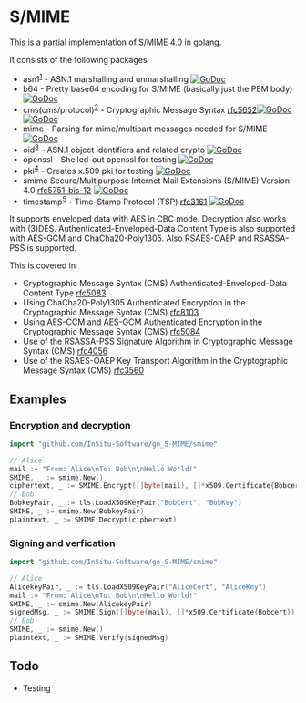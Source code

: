 # S/MIME

This is a partial implementation of S/MIME 4.0 in golang.

It consists of the following packages

- asn1<sup>[1]</sup> - ASN.1 marshalling and unmarshalling [![GoDoc](https://godoc.org/github.com/InSitu-Software/go_S-MIME/asn1?status.svg)](https://godoc.org/github.com/InSitu-Software/go_S-MIME/asn1)
- b64 - Pretty base64 encoding for S/MIME (basically just the PEM body) [![GoDoc](https://godoc.org/github.com/InSitu-Software/go_S-MIME/b64?status.svg)](https://godoc.org/github.com/InSitu-Software/go_S-MIME/b64)
- cms(cms/protocol)<sup>[2]</sup> - Cryptographic Message Syntax [rfc5652](https://tools.ietf.org/html/rfc5652)[![GoDoc](https://godoc.org/github.com/InSitu-Software/go_S-MIME/cms?status.svg)](https://godoc.org/github.com/InSitu-Software/go_S-MIME/cms) [![GoDoc](https://godoc.org/github.com/InSitu-Software/go_S-MIME/cms/protocol?status.svg)](https://godoc.org/github.com/InSitu-Software/go_S-MIME/cms/protocol)
- mime - Parsing for mime/multipart messages needed for S/MIME [![GoDoc](https://godoc.org/github.com/InSitu-Software/go_S-MIME/mime?status.svg)](https://godoc.org/github.com/InSitu-Software/go_S-MIME/mime)
- oid<sup>[3]</sup> - ASN.1 object identifiers and related crypto [![GoDoc](https://godoc.org/github.com/InSitu-Software/go_S-MIME/oid?status.svg)](https://godoc.org/github.com/InSitu-Software/go_S-MIME/oid)
- openssl - Shelled-out openssl for testing [![GoDoc](https://godoc.org/github.com/InSitu-Software/go_S-MIME/openssl?status.svg)](https://godoc.org/github.com/InSitu-Software/go_S-MIME/openssl)
- pki<sup>[4]</sup> - Creates x.509 pki for testing [![GoDoc](https://godoc.org/github.com/InSitu-Software/go_S-MIME/pki?status.svg)](https://godoc.org/github.com/InSitu-Software/go_S-MIME/pki)
- smime Secure/Multipurpose Internet Mail Extensions (S/MIME) Version 4.0 [rfc5751-bis-12](https://tools.ietf.org/html/draft-ietf-lamps-rfc5751-bis-12) [![GoDoc](https://godoc.org/github.com/InSitu-Software/go_S-MIME/smime?status.svg)](https://godoc.org/github.com/InSitu-Software/go_S-MIME/smime)
- timestamp<sup>[5]</sup> - Time-Stamp Protocol (TSP) [rfc3161](https://tools.ietf.org/html/rfc3161) [![GoDoc](https://godoc.org/github.com/InSitu-Software/go_S-MIME/timestamp?status.svg)](https://godoc.org/github.com/InSitu-Software/go_S-MIME/timestamp)

It supports enveloped data with AES in CBC mode. Decryption also works with (3)DES.  Authenticated-Enveloped-Data Content Type is also supported with AES-GCM and ChaCha20-Poly1305. Also RSAES-OAEP and RSASSA-PSS is supported.

This is covered in 
- Cryptographic Message Syntax (CMS) Authenticated-Enveloped-Data Content Type [rfc5083](https://tools.ietf.org/html/rfc5083)
- Using ChaCha20-Poly1305 Authenticated Encryption in the Cryptographic Message Syntax (CMS) [rfc8103](https://tools.ietf.org/html/rfc8103)
- Using AES-CCM and AES-GCM Authenticated Encryption in the Cryptographic Message Syntax (CMS) [rfc5084](https://tools.ietf.org/html/rfc5084)
- Use of the RSASSA-PSS Signature Algorithm in Cryptographic Message Syntax (CMS) [rfc4056](https://tools.ietf.org/html/rfc4056)
- Use of the RSAES-OAEP Key Transport Algorithm in the Cryptographic Message Syntax (CMS) [rfc3560](https://tools.ietf.org/html/rfc3560)

## Examples

### Encryption and decryption 
```go
import "github.com/InSitu-Software/go_S-MIME/smime"

// Alice
mail := "From: Alice\nTo: Bob\n\nHello World!"
SMIME, _ := smime.New()
ciphertext, _ := SMIME.Encrypt([]byte(mail), []*x509.Certificate{Bobcert})
// Bob
BobkeyPair, _ := tls.LoadX509KeyPair("BobCert", "BobKey")
SMIME, _ := smime.New(BobkeyPair)
plaintext, _ := SMIME.Decrypt(ciphertext)
```

### Signing and verfication 
```go
import "github.com/InSitu-Software/go_S-MIME/smime"

// Alice
AlicekeyPair, _ := tls.LoadX509KeyPair("AliceCert", "AliceKey")
mail := "From: Alice\nTo: Bob\n\nHello World!"
SMIME, _ := smime.New(AlicekeyPair)
signedMsg, _ := SMIME.Sign([]byte(mail), []*x509.Certificate{Bobcert})
// Bob
SMIME, _ := smime.New()
plaintext, _ := SMIME.Verify(signedMsg)
```

## Todo

- Testing


[1]: https://golang.org/pkg/encoding/asn1/
[2]: https://github.com/mastahyeti/cms
[3]: https://github.com/mastahyeti/cms
[4]: https://github.com/mastahyeti/fakeca
[5]: https://github.com/mastahyeti/cms
